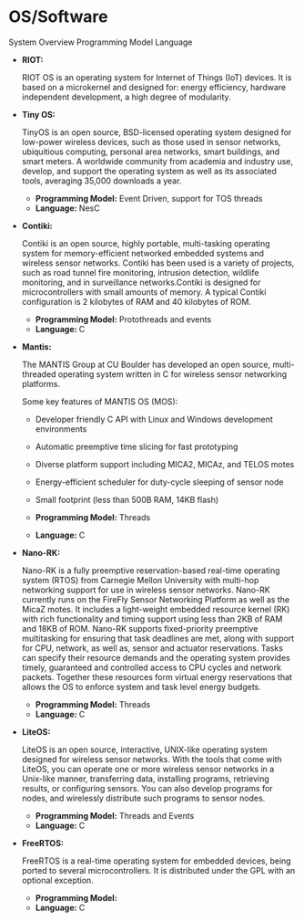 # OS/Software

System	Overview	Programming Model	Language
* **RIOT:**

    RIOT OS is an operating system for Internet of Things (IoT) devices. It is based on a microkernel and designed for: energy efficiency, hardware independent development, a high degree of modularity.
    
* **Tiny OS:**
	
    TinyOS is an open source, BSD-licensed operating system designed for low-power wireless devices, such as those used in sensor networks, ubiquitious computing, personal area networks, smart buildings, and smart meters. A worldwide community from academia and industry use, develop, and support the operating system as well as its associated tools, averaging 35,000 downloads a year.
    * **Programming Model:** Event Driven, support for TOS threads
    * **Language:** NesC


* **Contiki:**
	
    Contiki is an open source, highly portable, multi-tasking operating system for memory-efficient networked embedded systems and wireless sensor networks. Contiki has been used is a variety of projects, such as road tunnel fire monitoring, intrusion detection, wildlife monitoring, and in surveillance networks.Contiki is designed for microcontrollers with small amounts of memory. A typical Contiki configuration is 2 kilobytes of RAM and 40 kilobytes of ROM.	
    * **Programming Model:** Protothreads and events
    * **Language:** C


* **Mantis:**
    
    The MANTIS Group at CU Boulder has developed an open source, multi-threaded operating system written in C for wireless sensor networking platforms. 
    
    Some key features of MANTIS OS (MOS):
    * Developer friendly C API with Linux and Windows development environments
    * Automatic preemptive time slicing for fast prototyping
    * Diverse platform support including MICA2, MICAz, and TELOS motes
    * Energy-efficient scheduler for duty-cycle sleeping of sensor node
    * Small footprint (less than 500B RAM, 14KB flash)

    * **Programming Model:** Threads
    * **Language:** C


* **Nano-RK:**

    Nano-RK is a fully preemptive reservation-based real-time operating system (RTOS) from Carnegie Mellon University with multi-hop networking support for use in wireless sensor networks. Nano-RK currently runs on the FireFly Sensor Networking Platform as well as the MicaZ motes. It includes a light-weight embedded resource kernel (RK) with rich functionality and timing support using less than 2KB of RAM and 18KB of ROM. Nano-RK supports fixed-priority preemptive multitasking for ensuring that task deadlines are met, along with support for CPU, network, as well as, sensor and actuator reservations. Tasks can specify their resource demands and the operating system provides timely, guaranteed and controlled access to CPU cycles and network packets. Together these resources form virtual energy reservations that allows the OS to enforce system and task level energy budgets.
    * **Programming Model:** Threads
    * **Language:** C


* **LiteOS:**
 	
    LiteOS is an open source, interactive, UNIX-like operating system designed for wireless sensor networks. With the tools that come with LiteOS, you can operate one or more wireless sensor networks in a Unix-like manner, transferring data, installing programs, retrieving results, or configuring sensors. You can also develop programs for nodes, and wirelessly distribute such programs to sensor nodes.
    
    * **Programming Model:** Threads and Events
    * **Language:** C


* **FreeRTOS:**	
 
    FreeRTOS is a real-time operating system for embedded devices, being ported to several microcontrollers. It is distributed under the GPL with an optional exception.		
    * **Programming Model:**
    * **Language:** C


